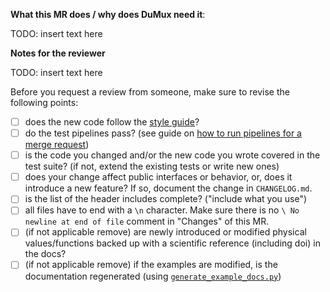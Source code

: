<!--
Thanks for considering to open a merge request!  
Before asking for a review of your MR, please read the [contributing guidelines](/CONTRIBUTING.md)
-->
**What this MR does / why does DuMux need it**:

TODO: insert text here

<!--
Is there a corresponding issue? Add "Fixes hashtag issuenumber" which will automatically close the issue when this MR is merged. Add "Related to hashtag issuenumber" if it's related but doesn't fix the issue completely.
-->

**Notes for the reviewer**

TODO: insert text here

<!--
Keep the following TODO list in the merge request description for documentation.
Bullet points marked with _(if not applicable remove)_ may be removed.
-->

Before you request a review from someone, make sure to revise the following points:

- [ ] does the new code follow the [style guide](doc/styleguide.md)?
- [ ] do the test pipelines pass? (see guide on [how to run pipelines for a merge request](https://git.iws.uni-stuttgart.de/dumux-repositories/dumux/-/wikis/Running-test-pipelines-for-merge-requests))
- [ ] is the code you changed and/or the new code you wrote covered in the test suite? (if not, extend the existing tests or write new ones)
- [ ] does your change affect public interfaces or behavior, or, does it introduce a new feature? If so, document the change in `CHANGELOG.md`.
- [ ] is the list of the header includes complete? ("include what you use")
- [ ] all files have to end with a `\n` character. Make sure there is no `\ No newline at end of file` comment in "Changes" of this MR.
- [ ] (if not applicable remove) are newly introduced or modified physical values/functions backed up with a scientific reference (including doi) in the docs?
- [ ] (if not applicable remove) if the examples are modified, is the documentation regenerated (using [`generate_example_docs.py`](https://git.iws.uni-stuttgart.de/dumux-repositories/dumux/-/blob/master/examples/generate_example_docs.py))

<!--
The following aspects might also come up during review:

* Does the change reduce the performance of the code (more CPU time or more memory) and is this justified by the benefits
* Does the change improve the performance? (if yes, add this aspect to the MR description)
* Is the code is a gross violation of programming best practices such as [DRY (don't repeat yourself / code duplication)](https://de.wikipedia.org/wiki/Don%E2%80%99t_repeat_yourself), [the SOLID principles](https://en.wikipedia.org/wiki/SOLID), or the [C++ Core Guidelines](https://isocpp.github.io/CppCoreGuidelines/CppCoreGuidelines)?
* Is the code well-documented, concise, easily readable? (e.g. variables are well-named, the logic is split into small & well-named functions)
-->
